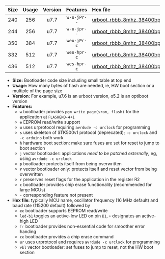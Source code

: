 |Size|Usage|Version|Features|Hex file|
|:-:|:-:|:-:|:-:|:--|
|240|256|u7.7|`w-u-jPr--`|[urboot_rbbb_8mhz_38400bps_led+b5_ur_vbl.hex](https://raw.githubusercontent.com/stefanrueger/urboot.hex/main/boards/rbbb/fcpu_8mhz/38400_bps/urboot_rbbb_8mhz_38400bps_led+b5_ur_vbl.hex)|
|244|256|u7.7|`w-u-jpr--`|[urboot_rbbb_8mhz_38400bps_led+b5_fr_ur_vbl.hex](https://raw.githubusercontent.com/stefanrueger/urboot.hex/main/boards/rbbb/fcpu_8mhz/38400_bps/urboot_rbbb_8mhz_38400bps_led+b5_fr_ur_vbl.hex)|
|350|384|u7.7|`weu-jPr-c`|[urboot_rbbb_8mhz_38400bps_ee_led+b5_fr_ce_ur_vbl.hex](https://raw.githubusercontent.com/stefanrueger/urboot.hex/main/boards/rbbb/fcpu_8mhz/38400_bps/urboot_rbbb_8mhz_38400bps_ee_led+b5_fr_ce_ur_vbl.hex)|
|332|512|u7.7|`weu-hpr-c`|[urboot_rbbb_8mhz_38400bps_ee_led+b5_fr_ce_ur.hex](https://raw.githubusercontent.com/stefanrueger/urboot.hex/main/boards/rbbb/fcpu_8mhz/38400_bps/urboot_rbbb_8mhz_38400bps_ee_led+b5_fr_ce_ur.hex)|
|436|512|u7.7|`wes-hpr-c`|[urboot_rbbb_8mhz_38400bps_ee_led+b5_fr_ce.hex](https://raw.githubusercontent.com/stefanrueger/urboot.hex/main/boards/rbbb/fcpu_8mhz/38400_bps/urboot_rbbb_8mhz_38400bps_ee_led+b5_fr_ce.hex)|

- **Size:** Bootloader code size including small table at top end
- **Usage:** How many bytes of flash are needed, ie, HW boot section or a multiple of the page size
- **Version:** For example, u7.6 is an urboot version, o5.2 is an optiboot version
- **Features:**
  + `w` bootloader provides `pgm_write_page(sram, flash)` for the application at `FLASHEND-4+1`
  + `e` EEPROM read/write support
  + `u` uses urprotocol requiring `avrdude -c urclock` for programming
  + `s` uses skeleton of STK500v1 protocol (deprecated); `-c urclock` and `-c arduino` both work
  + `h` hardware boot section: make sure fuses are set for reset to jump to boot section
  + `j` vector bootloader: applications *need to be patched externally*, eg, using `avrdude -c urclock`
  + `p` bootloader protects itself from being overwritten
  + `P` vector bootloader only: protects itself and reset vector from being overwritten
  + `r` preserves reset flags for the application in the register R2
  + `c` bootloader provides chip erase functionality (recommended for large MCUs)
  + `-` corresponding feature not present
- **Hex file:** typically MCU name, oscillator frequency (16 MHz default) and baud rate (115200 default) followed by
  + `ee` bootloader supports EEPROM read/write
  + `led-b1` toggles an active-low LED on pin `B1`, `+` designates an active-high LED
  + `fr` bootloader provides non-essential code for smoother error handing
  + `ce` bootloader provides a chip erase command
  + `ur` uses urprotocol and requires `avrdude -c urclock` for programming
  + `vbl` vector bootloader: set fuses to jump to reset, not the HW boot section

